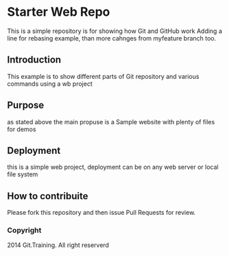 # Starter Web Repo

This is a simple repository is for showing how Git and GitHub work
Adding a line for rebasing example, than more cahnges from myfeature branch too.

## Introduction

This example is to show different parts of Git repository and various commands using a wb project

## Purpose

as stated above the main propuse is a Sample website with plenty of files for demos

## Deployment

this is a simple web project, deployment can be on any web server or local file system

## How to contribuite

Please fork this repository and then issue Pull Requests for review.

### Copyright
2014 Git.Training. All right reserverd